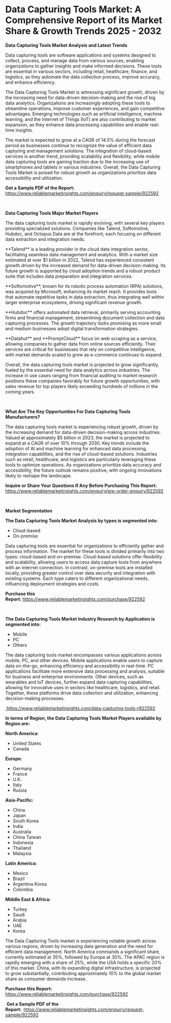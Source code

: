 <p><h1>Data Capturing Tools Market: A Comprehensive Report of its Market Share & Growth Trends 2025 - 2032</h1></p><p><strong>Data Capturing Tools Market Analysis and Latest Trends</strong></p>
<p><p>Data capturing tools are software applications and systems designed to collect, process, and manage data from various sources, enabling organizations to gather insights and make informed decisions. These tools are essential in various sectors, including retail, healthcare, finance, and logistics, as they automate the data collection process, improve accuracy, and enhance efficiency.</p><p>The Data Capturing Tools Market is witnessing significant growth, driven by the increasing need for data-driven decision-making and the rise of big data analytics. Organizations are increasingly adopting these tools to streamline operations, improve customer experiences, and gain competitive advantages. Emerging technologies such as artificial intelligence, machine learning, and the Internet of Things (IoT) are also contributing to market expansion, as they enhance data processing capabilities and enable real-time insights.</p><p>The market is expected to grow at a CAGR of 14.5% during the forecast period as businesses continue to recognize the value of efficient data capturing and management solutions. The integration of cloud-based services is another trend, providing scalability and flexibility, while mobile data capturing tools are gaining traction due to the increasing use of smartphones and tablets in various industries. Overall, the Data Capturing Tools Market is poised for robust growth as organizations prioritize data accessibility and utilization.</p></p>
<p><strong>Get a Sample PDF of the Report:&nbsp;</strong> <a href="https://www.reliablemarketinsights.com/enquiry/request-sample/922592?utm_campaign=2531&utm_medium=2&utm_source=Github&utm_content=ia&utm_term=18042025&utm_id=data-capturing-tools">https://www.reliablemarketinsights.com/enquiry/request-sample/922592</a></p>
<p>&nbsp;</p>
<p><strong>Data Capturing Tools Major Market Players</strong></p>
<p><p>The data capturing tools market is rapidly evolving, with several key players providing specialized solutions. Companies like Talend, Softomotive, Hubdoc, and Octopus Data are at the forefront, each focusing on different data extraction and integration needs.</p><p>**Talend** is a leading provider in the cloud data integration sector, facilitating seamless data management and analytics. With a market size estimated at over $1 billion in 2022, Talend has experienced consistent growth driven by the increased demand for data-driven decision-making. Its future growth is supported by cloud adoption trends and a robust product suite that includes data preparation and integration services.</p><p>**Softomotive**, known for its robotic process automation (RPA) solutions, was acquired by Microsoft, enhancing its market reach. It provides tools that automate repetitive tasks in data extraction, thus integrating well within larger enterprise ecosystems, driving significant revenue growth.</p><p>**Hubdoc** offers automated data retrieval, primarily serving accounting firms and financial management, streamlining document collection and data capturing processes. The growth trajectory looks promising as more small and medium businesses adopt digital transformation strategies.</p><p>**Datahut** and **PromptCloud** focus on web scraping as a service, allowing companies to gather data from online sources efficiently. Their services are critical for businesses that rely on competitive intelligence, with market demands scaled to grow as e-commerce continues to expand.</p><p>Overall, the data capturing tools market is projected to grow significantly, fueled by the essential need for data analytics across industries. The increase in use cases ranging from financial auditing to market research positions these companies favorably for future growth opportunities, with sales revenue for top players likely exceeding hundreds of millions in the coming years.</p></p>
<p>&nbsp;</p>
<p><strong>What Are The Key Opportunities For Data Capturing Tools Manufacturers?</strong></p>
<p><p>The data capturing tools market is experiencing robust growth, driven by the increasing demand for data-driven decision-making across industries. Valued at approximately $5 billion in 2023, the market is projected to expand at a CAGR of over 10% through 2030. Key trends include the adoption of AI and machine learning for enhanced data processing, integration capabilities, and the rise of cloud-based solutions. Industries such as retail, healthcare, and logistics are particularly leveraging these tools to optimize operations. As organizations prioritize data accuracy and accessibility, the future outlook remains positive, with ongoing innovations likely to reshape the landscape.</p></p>
<p><strong>Inquire or Share Your Questions If Any Before Purchasing This Report:</strong> <a href="https://www.reliablemarketinsights.com/enquiry/pre-order-enquiry/922592?utm_campaign=2531&utm_medium=2&utm_source=Github&utm_content=ia&utm_term=18042025&utm_id=data-capturing-tools">https://www.reliablemarketinsights.com/enquiry/pre-order-enquiry/922592</a></p>
<p>&nbsp;</p>
<p><strong>Market Segmentation</strong></p>
<p><strong>The Data Capturing Tools Market Analysis by types is segmented into:</strong></p>
<p><ul><li>Cloud-based</li><li>On-premise</li></ul></p>
<p><p>Data capturing tools are essential for organizations to efficiently gather and process information. The market for these tools is divided primarily into two types: cloud-based and on-premise. Cloud-based solutions offer flexibility and scalability, allowing users to access data capture tools from anywhere with an internet connection. In contrast, on-premise tools are installed locally, providing greater control over data security and integration with existing systems. Each type caters to different organizational needs, influencing deployment strategies and costs.</p></p>
<p><strong>Purchase this Report:&nbsp;</strong><a href="https://www.reliablemarketinsights.com/purchase/922592?utm_campaign=2531&utm_medium=2&utm_source=Github&utm_content=ia&utm_term=18042025&utm_id=data-capturing-tools">https://www.reliablemarketinsights.com/purchase/922592</a></p>
<p>&nbsp;</p>
<p><strong>The Data Capturing Tools Market Industry Research by Application is segmented into:</strong></p>
<p><ul><li>Mobile</li><li>PC</li><li>Others</li></ul></p>
<p><p>The data capturing tools market encompasses various applications across mobile, PC, and other devices. Mobile applications enable users to capture data on-the-go, enhancing efficiency and accessibility in real-time. PC applications facilitate more extensive data processing and analysis, suitable for business and enterprise environments. Other devices, such as wearables and IoT devices, further expand data capturing capabilities, allowing for innovative uses in sectors like healthcare, logistics, and retail. Together, these platforms drive data collection and utilization, enhancing decision-making processes.</p></p>
<p><a href="https://www.reliablemarketinsights.com/data-capturing-tools-r922592?utm_campaign=2531&utm_medium=2&utm_source=Github&utm_content=ia&utm_term=18042025&utm_id=data-capturing-tools">&nbsp;https://www.reliablemarketinsights.com/data-capturing-tools-r922592</a></p>
<p><strong>In terms of Region, the Data Capturing Tools Market Players available by Region are:</strong></p>
<p>
    <p> <strong> North America: </strong>
        <ul>
            <li>United States</li>
            <li>Canada</li>
        </ul>
        </p> 
    <p> <strong> Europe: </strong>
        <ul>
            <li>Germany</li>
            <li>France</li>
            <li>U.K.</li>
            <li>Italy</li>
            <li>Russia</li>
        </ul>
        </p> 
    <p> <strong> Asia-Pacific: </strong>
        <ul>
            <li>China</li>
            <li>Japan</li>
            <li>South Korea</li>
            <li>India</li>
            <li>Australia</li>
            <li>China Taiwan</li>
            <li>Indonesia</li>
            <li>Thailand</li>
            <li>Malaysia</li>
        </ul>
        </p> 
    <p> <strong> Latin America: </strong>
        <ul>
            <li>Mexico</li>
            <li>Brazil</li>
            <li>Argentina Korea</li>
            <li>Colombia</li>
        </ul>
        </p> 
    <p> <strong> Middle East & Africa: </strong>
        <ul>
            <li>Turkey</li>
            <li>Saudi</li>
            <li>Arabia</li>
            <li>UAE</li>
            <li>Korea</li>
        </ul>
    </p>
    </p>
<p><p>The Data Capturing Tools market is experiencing notable growth across various regions, driven by increasing data generation and the need for efficient data management. North America commands a significant share, currently estimated at 35%, followed by Europe at 30%. The APAC region is rapidly emerging with a share of 25%, while the USA holds a specific 20% of this market. China, with its expanding digital infrastructure, is projected to grow substantially, contributing approximately 10% to the global market share as consumer demands increase.</p></p>
<p><strong>Purchase this Report: </strong><a href="https://www.reliablemarketinsights.com/purchase/922592?utm_campaign=2531&utm_medium=2&utm_source=Github&utm_content=ia&utm_term=18042025&utm_id=data-capturing-tools">https://www.reliablemarketinsights.com/purchase/922592</a></p>
<p>&nbsp;<strong>Get a Sample PDF of the Report:&nbsp;&nbsp;</strong><a href="https://www.reliablemarketinsights.com/enquiry/request-sample/922592?utm_campaign=2531&utm_medium=2&utm_source=Github&utm_content=ia&utm_term=18042025&utm_id=data-capturing-tools">https://www.reliablemarketinsights.com/enquiry/request-sample/922592</a></p>
<p><strong></strong></p>
<p><p></p><p></p><p></p></p>